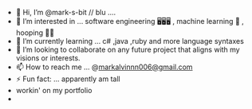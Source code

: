- 👋 Hi, I’m @mark-s-bit // blu ....
- 👀 I’m interested in ... software engineering 🖥️🖥️🖥️ , machine learning 🤖 , hooping 🏀🏀
- 🌱 I’m currently learning ... c# ,java ,ruby and more language syntaxes 
- 💞️ I’m looking to collaborate on any future project that aligns with my visions or interests.
- 📫 How to reach me ... @markalvinnn006@gmail.com
- ⚡ Fun fact: ... apparently am tall
- workin' on my portfolio
- 

<!---
mark-s-bit/mark-s-bit is a ✨ special ✨ repository because its `README.md` (this file) appears on your GitHub profile.
You can click the Preview link to take a look at your changes.
--->

